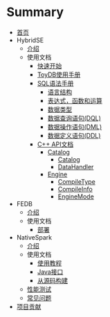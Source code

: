 # Summary

* [首页](README.md)
* HybridSE
    * [介绍](hybridse/introduction/README.md)
    * 使用文档
        * [快速开始](./hybridse/usage/quick_start.md)
        * [ToyDB使用手册](hybridse/usage/toydb_usage/toydb_quickstart.md)
        * [SQL语法手册](hybridse/language_guide/reference.md)
            * [语言结构](hybridse/language_guide/lexical.md)
            * [表达式，函数和运算](hybridse/language_guide/expressions_functions_and_operators.md)
            * [数据类型](hybridse/language_guide//data_types.md)
            * [数据查询语句(DQL)](hybridse/language_guide/query.md)
            * [数据操作语句(DML)](hybridse/language_guide/dml.md)
            * [数据定义语句(DDL)](hybridse/language_guide/ddl.md)
        * [C++ API文档](hybridse/usage/api/c++/SUMMARY.md)
            * [Catalog](hybridse/usage/api/c++/SUMMARY.md#Catalog)
                * [Catalog](hybridse/usage/api/c++/catalog/catalog.md)
                * [DataHandler](hybridse/usage/api/c++/catalog/data_handler.md)
            * [Engine](hybridse/usage/api/c++/engine/compile_info.md)
                * [CompileType](hybridse/usage/api/c++/engine/compile_info.md#CompileType)
                * [CompileInfo](hybridse/usage/api/c++/engine/compile_info.md#CompileInfo)
                * [EngineMode](hybridse/usage/api/c++/engine/engine_mode.md#EngineMode)
* FEDB
    * [介绍](fedb/README.md)
    * 使用文档
        * [部署](fedb/usage/fedb_deploy.md)
* NativeSpark
    * [介绍](nativespark/introduction/README.md)
    * 使用文档
        * [使用教程](nativespark/usage/usage.md)
        * [Java接口](nativespark/usage/java_api.md)
        * [从源码构建](nativespark/usage/build_from_scratch.md)
    * [性能测试](nativespark/benchmark/README.md)
    * [常见问题](nativespark/faq.md)
* [项目贡献](contribution/README.md)

